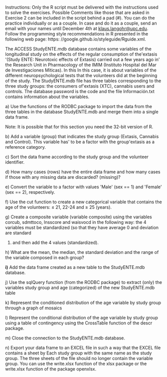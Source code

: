 

Instructions:
Only the R script must be delivered with the instructions used to solve the exercises. Possible
Comments like those that are asked in Exercise 2 can be included in the script behind a pad (#).
You can do the practice individually or as a couple. In case and do it as a couple, send an email with
your names until December 4th at klaus.langohr@upc.edu.
Follow the programming style recommendations in R presented in the following web page: https:
//google.github.io/styleguide/Rguide.xml.


The ACCESS StudyENTE.mdb database contains some variables of the longitudinal study on the effects of the
regular consumption of the'extasis '(Study ENTE: Neurotoxic effects of Extasis) carried out a few years ago in'
the Research Unit in Pharmacology of the IMIM (Instituto Hospital del Mar de Investigaciones Míticas). In this
In this case, it is about variables of the different neuropsychological tests that the volunteers did at the beginning of the study.
The StudyENTE.mdb file has three tables corresponding to the three study groups: the consumers of'extasis
(XTC), cannabis users and controls. The database password is the code and the file
Información.txt contains information about the variables.

a) Use the functions of the RODBC package to import the data from the three tables in the database
StudyENTE.mdb and merge them into a single data frame.

Note: It is possible that for this section you need the 32-bit version of R.

b) Add a variable (group) that indicates the study group (Extasis, Cannabis and Control). This variable has'
to be a factor with the group'extasis as a reference category.

c) Sort the data frame according to the study group and the volunteer identifier.

d) How many cases (rows) have the entire data frame and how many cases if those with any missing data are discarded?
(missing)?

e) Convert the variable to a factor with values ​​'Male' (sex == 1) and 'Female' (sex == 2), respectively.

f) Use the cut function to create a new categorical variable that contains the age of the volunteers: ≤ 21,
22-24 and ≥ 25 (years).

g) Create a composite variable (variable composite) using the variables corcub, sdmttoco, lnsscore and waisvocd
in the following way: the 4 variables must be standardized (so that they have average 0 and deviation are standard
1) and then add the 4 values ​​(standardized).

h) What are the mean, the median, the standard deviation and the range of the variable composed in each group?

**i)** Add the data frame created as a new table to the StudyENTE.mdb database.

j) Use the sqlQuery function (from the RODBC package) to extract (only) the variables study group and age
(categorized) of the new StudyENTE.mdb table

k) Represent the conditioned distribution of the age variable by study group through a graph of
mosaics

l) Represent the conditional distribution of the age variable by study group using a table of
contingency using the CrossTable function of the descr package.

m) Close the connection to the StudyENTE.mdb database.

n) Export your data frame to an EXCEL file in such a way that the EXCEL file contains a sheet by
Each study group with the same name as the study group. The three sheets of the file should no longer contain
the variable group. You can use the write.xlsx function of the xlsx package or the write.xlsx function of the package
openxlsx.
